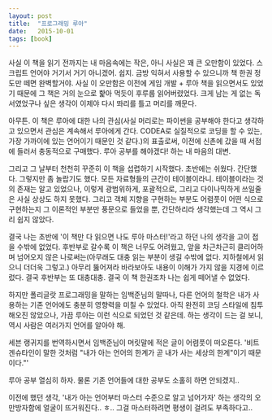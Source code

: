 ```yaml
---
layout: post
title:  "프로그래밍 루아"
date:   2015-10-01
tags: [book]
---
```


사실 이 책을 읽기 전까지는 내 마음속에는 작은, 아니 사실은 꽤 큰 오만함이 있었다. 스크립트 언어야 거기서 거기 아니겠어. 쉽지. 금방 익혀서 사용할 수 있으니까 책 한권 정도만 떼면 완벽할거야. 사실 이 오만함은 이전에 게임 개발 + 루아 책을 읽으면서도 있었기 때문에 그 책은 거의 눈으로 핥아 먹듯이 후루룹 읽어버렸었다. 크게 남는 게 없는 독서였었구나 싶은 생각이 이제야 다시 똬리를 틀고 머리를 깨문다. 

  아무튼. 이 책은 루아에 대한 나의 관심(사실 머리로는 파이썬을 공부해야 한다고 생각하고 있으면서 관심은 계속해서 루아에게 간다. CODEA로 실질적으로 코딩을 할 수 있는, 가장 가까이에 있는 언어이기 때문인 것 같다.)의 표출로써, 이전에 신촌에 갔을 때 서점에 들러서 충동적으로 구매했다. 루아 공부를 해야겠다! 하는 내 마음의 대변. 

  그리고 그 날부터 천천히 꾸준히 이 책을 섭렵하기 시작했다. 초반에는 쉬웠다. 간단했다. 그렇지만 좀 놀랍기도 했다. 모든 자료형들의 근간이 테이블이라니. 테이블이라는 것의 존재는 알고 있었으나, 이렇게 광범위하게, 포괄적으로, 그리고 다이나믹하게 쓰일줄은 사실 상상도 하지 못했다. 그리고 객체 지향을 구현하는 부분도 어렴풋이 어떤 식으로 구현하는지 그 이론적인 부분만 풍문으로 들었을 뿐, 간단하리라 생각했는데 그 역시 그리 쉽지 않았다. 

  결국 나는 초반에 '이 책만 다 읽으면 나도 루아 마스터!'라고 하던 나의 생각을 고이 접을 수밖에 없었다. 후반부로 갈수록 이 책은 너무도 어려웠고, 앞을 차근차근히 클리어하며 넘어오지 않은 나로써는(아무래도 대충 읽는 부분이 생길 수밖에 없다. 지하철에서 읽으니 더더욱 그렇고.) 아무리 뚫어져라 바라보아도 내용이 이해가 가지 않을 지경에 이르렀다. 결국 후반부는 또 대충대충. 결국 이 책 한권조차 나는 쉽게 떼어낼 수 없었다. 

  하지만 폴리글랏 프로그래밍을 말하는 임백준님의 말따나, 다른 언어의 철학은 내가 사용하는 기존 언어에도 충분히 영향력을 미칠 수 있었다. 아직 완전히 코딩 스타일에 침투해오진 않았으나, 가끔 루아는 이런 식으로 되었던 것 같은데. 하는 생각이 드는 걸 보니, 역시 사람은 여러가지 언어를 알아야 해. 

  세븐 랭귀지를 번역하시면서 임백준님이 머릿말에 적은 글이 어렴풋이 떠오른다. '비트겐슈타인이 말한 것처럼 "내가 아는 언어의 한계가 곧 내가 사는 세상의 한계"이기 때문이다."' 

  루아 공부 열심히 하자. 물론 기존 언어들에 대한 공부도 소홀히 하면 안되겠지.. 

  이전에 했던 생각, '내가 아는 언어부터 마스터 수준으로 알고 넘어가자' 하는 생각의 오만방자함에 얼굴이 뜨거워진다.. ㅎ.. 그걸 마스터하려면 평생이 걸려도 부족하다고..